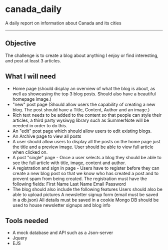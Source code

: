 # canada_daily
A daily report on information about Canada and its cities

---

## Objective
The challenge is to create a blog about anything I enjoy or find interesting, and post at least 3 articles.

## What I will need
- Home page (should display an overview of what the blog is about, as well as showcasing the top 3 blog posts. Should also have a beautiful homepage image.)
- "new" post page (Should allow users the capability of creating a new blog. The post should have a Title, Content, Author and an image.)
- Rich text needs to be added to the content so that people can style their articles, a third party wysiwyg library such as SummerNote will be needed in order to do this.
- An "edit" post page which should allow users to edit existing blogs.
- An Archive page to view all posts 
- A user should allow users to display all the posts on the home page just the title and a preview image. User should be able to view full article when clicked on.
- A post "single" page - Once a user selects a blog they should be able to see the full article with title, image, content and author.
- A registration and sign in page - Users have to register before they can create a new blog post so that we know who has created a post and to prevent spam from being created. The registration must have the following fields: 
First Name
Last Name
Email
Password   
- The blog should also include the following features 
Users should also be able to upload pictures
A newsletter signup form (email must be saved in a db.json)
All details must be saved in a cookie
Mongo DB should be used to house newsletter signups and blog info

## Tools needed
- A mock database and API such as a Json-server
- Jquery
- EJS